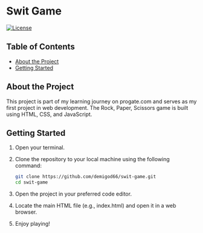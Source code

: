 # Swit Game

[![License](https://img.shields.io/badge/License-MIT-blue.svg)](LICENSE)

## Table of Contents

- [About the Project](#about-the-project)
- [Getting Started](#getting-started)
  
## About the Project

This project is part of my learning journey on progate.com and serves as my first project in web development. The Rock, Paper, Scissors game is built using HTML, CSS, and JavaScript.

## Getting Started

1. Open your terminal.

2. Clone the repository to your local machine using the following command:
   ```bash
   git clone https://github.com/demigod66/swit-game.git
   cd swit-game

3. Open the project in your preferred code editor.
4. Locate the main HTML file (e.g., index.html) and open it in a web browser.
5. Enjoy playing!   



